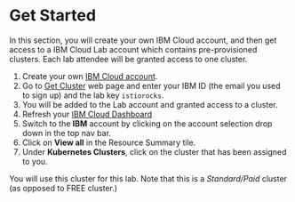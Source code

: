 # Get Started
In this section, you will create your own IBM Cloud account, and then get access to a IBM Cloud Lab account which contains pre-provisioned clusters. Each lab attendee will be granted access to one cluster. 

1. Create your own [IBM Cloud account](https://cloud.ibm.com).
2. Go to [Get Cluster](https://get-cluster.mybluemix.net) web page and enter your IBM ID (the email you used to sign up) and the lab key `istiorocks`.
3. You will be added to the Lab account and granted access to a cluster.
4. Refresh your [IBM Cloud Dashboard](https://cloud.ibm.com)
5. Switch to the **IBM** account by clicking on the account selection drop down in the top nav bar. 
6. Click on **View all** in the Resource Summary tile.
7. Under **Kubernetes Clusters**, click on the cluster that has been assigned to you.

You will use this cluster for this lab. Note that this is a *Standard/Paid* cluster (as opposed to FREE cluster.)